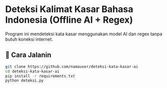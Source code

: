 # Deteksi Kalimat Kasar Bahasa Indonesia (Offline AI + Regex)

Program ini mendeteksi kata kasar menggunakan model AI dan regex tanpa butuh koneksi internet.

## 🔧 Cara Jalanin

```bash
git clone https://github.com/namauser/deteksi-kata-kasar-ai
cd deteksi-kata-kasar-ai
pip install -r requirements.txt
python deteksi.py
```

<!-- ---

### ⚠️ Catatan:

- File model `pytorch_model.bin` cukup besar (~350MB), jadi kamu **tidak bisa push langsung ke GitHub jika melebihi 100MB**.
- Untuk itu:

---

## ✅ Solusi Push ke GitHub

### 🔹 **Opsi 1: Gunakan Git LFS (Large File Storage)**

```bash
git lfs install
git lfs track "*.bin"
git add .gitattributes
git add model/
git commit -m "Tambah model lokal"
git push -->
